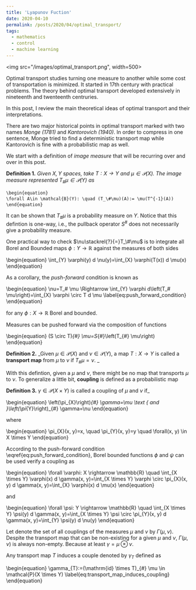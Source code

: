 ```yaml
---
title: 'Lyapunov Fuction'
date: 2020-04-10
permalink: /posts/2020/04/optimal_transport/
tags:
  - mathematics
  - control
  - machine learning
---
```



<img src="/images/optimal_transport.png", width=500>

Optimal transport studies turning one measure to another while some cost of transportation is minimized. It started in 17th century with practical problems. The theory behind optimal transport developed extensively in nineteenth and twenteenth centruries.

In this post, I review the main theoretical ideas of optimal transport and their interpretations.

There are two major historical points in optimal transport marked with two names _Monge (1781)_ and _Kantorovich (1940)_. In order to compress in one sentence, Monge tried to find a deterministic transport map while Kantorovich is fine with a probabilistic map as well.

We start with a definition of _image measure_ that will be recurring over and over in this post.

**Definition 1.** _Given $X, Y$ spaces, take $T:X\to Y$ and $\mu\in\mathcal{P}(X)$. The image measure represented
    $T_{\#}\mu\in\mathcal{P}(Y)$ as_

    \begin{equation}
    \forall A\in \mathcal{B}(Y): \quad (T_\#\mu)(A):= \mu(T^{-1}(A))
    \end{equation}

It can be shown that $T_\#\mu$ is a probability measure on $Y$. Notice that this defintion is one-way, i.e., the pullback operator $S^\#$ does not necessarily give a probability measure.

One practical way to check $\nu\stackrel{?}{=}T_\#\mu$ is to integrate all Borel and Bounded maps $\phi:Y\to\mathbb{R}$ against the measures of both sides

\begin{equation}
\int_{Y} \varphi(y) d \nu(y)=\int_{X} \varphi(T(x)) d \mu(x)
\end{equation}

As a corollary, the _push-forward_ condition is known as

\begin{equation}
\nu=T_# \mu \Rightarrow \int_{Y} \varphi d\left(T_# \mu\right)=\int_{X} \varphi \circ T d \mu \label{eq:push_forward_condition}
\end{equation}

for any $\phi:X\to\mathbb{R}$ Borel and bounded.


Measures can be pushed forward via the composition of functions

\begin{equation}
(S \circ T)_{\#} \mu=S_{\#}\left(T_{\#} \mu\right)
\end{equation}

**Definition 2.** _Given $\mu\in\mathcal{P}(X)$ and $\nu\in\mathcal{P}(Y)$, a map $T:X\to Y$ 
    is called a **transport map** from $\mu$ to $\nu$ if $T_\#\mu=\nu$. _

With this defintion, given a $\mu$ and $\nu$, there might be no map that transports $\mu$ to $\nu$. 
To generalize a little bit, **coupling** is defined as a probabilistic map

**Definition 3.** $\gamma\in\mathcal{P}(X\times Y)$ is called a coupling of $\mu$ and $\nu$ if_

\begin{equation}
\left(\pi_{X}\right)_{\#} \gamma=\mu \text { and }\left(\pi_{Y}\right)_{\#} \gamma=\nu
\end{equation}

where

\begin{equation}
\pi_{X}(x, y)=x, \quad \pi_{Y}(x, y)=y \quad \forall(x, y) \in X \times Y
\end{equation}

According to the push-forward condition \eqref{eq:push_forward_condition}, Borel bounded functions $\phi$ and $\psi$ can be used verify a coupling as

\begin{equation}
\forall \varphi: X \rightarrow \mathbb{R} \quad \int_{X \times Y} \varphi(x) d \gamma(x, y)=\int_{X \times Y} \varphi \circ \pi_{X}(x, y) d \gamma(x, y)=\int_{X} \varphi(x) d \mu(x)
\end{equation}

and

\begin{equation}
\forall \psi: Y \rightarrow \mathbb{R} \quad \int_{X \times Y} \psi(y) d \gamma(x, y)=\int_{X \times Y} \psi \circ \pi_{Y}(x, y) d \gamma(x, y)=\int_{Y} \psi(y) d \nu(y)
\end{equation}

Let denote the set of all couplings of the measures $\mu$ and $\nu$ by $\Gamma(\mu, \nu)$. Despite the transport map that can be non-existing for a given $\mu$ and $\nu$, $\Gamma(\mu, \nu)$ is always non-empty. Because at least $\gamma=\mu \otimes \nu$.

Any transport map $T$ induces a couple denoted by $\gamma_T$ defined as

\begin{equation}
\gamma_{T}:=(\mathrm{id} \times T)_{\#} \mu \in \mathcal{P}(X \times Y) \label{eq:transport_map_induces_coupling}
\end{equation}
